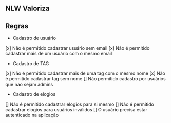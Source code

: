 ## NLW Valoriza

## Regras

- Cadastro de usuário

[x] Não é permitido cadastrar usuário sem email
[x] Não é permitido cadastrar mais de um usuário com o mesmo email

- Cadastro de TAG

[x] Não é permitido cadastrar mais de uma tag com o mesmo nome
[x] Não é permitido cadastrar tag sem nome
[] Não permitido cadastro por usuários que nao sejam admins

- Cadastro de elogios

[] Não é permitido cadastrar elogios para si mesmo
[] Não é permitido cadastrar elogios para usuários inválidos
[] O usuário precisa estar autenticado na aplicação